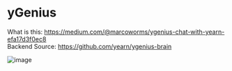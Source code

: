 # yGenius

What is this: https://medium.com/@marcoworms/ygenius-chat-with-yearn-efa17d3f0ec8  
Backend Source: https://github.com/yearn/ygenius-brain

![image](https://user-images.githubusercontent.com/7863230/219803073-cbe20f81-5181-41d0-800d-9d982b4f6878.png)
